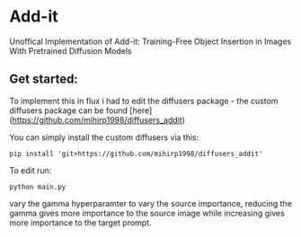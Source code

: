 # Add-it
Unoffical Implementation of Add-it: Training-Free Object Insertion in Images With Pretrained Diffusion Models

## Get started:

To implement this in flux i had to edit the diffusers package - the custom diffusers package can be found [here] (https://github.com/mihirp1998/diffusers_addit)



You can simply install the custom diffusers via this: 

``pip install 'git+https://github.com/mihirp1998/diffusers_addit'``

To edit run:

``python main.py``

vary the gamma hyperparamter to vary the source importance, reducing the gamma gives more importance to the source image while increasing gives more importance to the target prompt.
